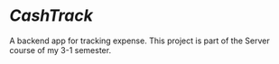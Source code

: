 # _CashTrack_
A backend app for tracking expense. This project is part of the Server course of my 3-1 semester.
